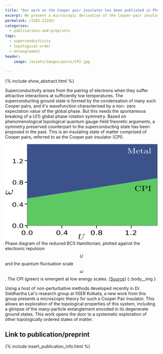 ```yaml
---
title: "Our work on the Cooper pair insulator has been published in Phys. Rev. B"
excerpt: We present a microscopic derivation of the Cooper-pair insulator (CPI), a topologically ordered counterpart of the \(s-\)wave superconductor.
permalink: /2102.12193/
categories:
  - publications-and-preprints
tags:
  - superconductivity
  - topological-order
  - entanglement
header:
    image: /assets/images/posts/CPI.jpg

---
```


{% include show_abstract.html %}

Superconductivity arises from the pairing of electrons when they suffer attractive interactions at sufficiently low temperatures. The superconducting ground state is formed by the condensation of many such Cooper pairs, and it's wavefunction characterised by a non- zero expectation value of the global phase. But this needs the spontaneous breaking of a U(1) global phase rotation symmetry. Based on phenomenological topological quantum gauge-field theoretic arguments, a symmetry preserved counterpart to the superconducting state has been proposed in the past. This is an insulating state of matter comprised of Cooper pairs, referred to as the Cooper pair insulator (CPI).

![](/assets/images/cpi/cpi_phases.png)
Phase diagram of the reduced BCS Hamiltonian, plotted against the electronic repulsion $$U$$ and the quantum fluctuation scale $$\omega$$. The CPI (green) is emergent at low energy scales. [[Source]](https://journals.aps.org/prb/abstract/10.1103/PhysRevB.104.144514)
{:.body__img }

Using a host of non-perturbative methods developed recently in Dr. Siddhartha Lal's research group at IISER Kolkata, a new work from this group presents a microscopic theory for such a Cooper Pair Insulator. This allows an exploration of the topological properties of this system, including a glimpse of the many-particle entanglement encoded in its degenerate ground states. This work opens the door to a systematic exploration of other topologically ordered states of matter.

## Link to publication/preprint

{% include insert_publication_info.html %}
